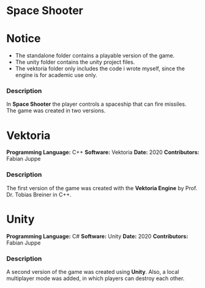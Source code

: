# Space Shooter

# Notice

- The standalone folder contains a playable version of the game.
- The unity folder contains the unity project files.
- The vektoria folder only includes the code i wrote myself, since the engine is for academic use only.


<h3>Description</h3>

In <b>Space Shooter</b> the player controls a spaceship that can fire missiles.<br>
The game was created in two versions.


<h1>Vektoria</h1>

<b>Programming Language:</b> C++ <b>Software:</b> Vektoria <b>Date:</b> 2020 <b>Contributors:</b> Fabian Juppe

<h3>Description</h3>

The first version of the game was created with the <b>Vektoria Engine</b> by Prof. Dr. Tobias Breiner in C++.

<h1>Unity</h1>

<b>Programming Language:</b> C# <b>Software:</b> Unity <b>Date:</b> 2020 <b>Contributors:</b> Fabian Juppe

<h3>Description</h3>

A second version of the game was created using <b>Unity</b>. Also, a local multiplayer mode was added, in which players can destroy each other.
